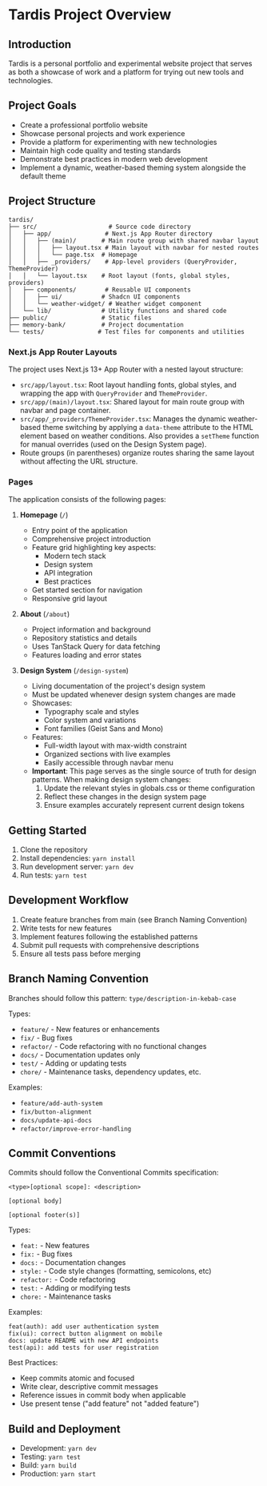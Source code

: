 # Tardis Project Overview

## Introduction

Tardis is a personal portfolio and experimental website project that serves as both a showcase of work and a platform for trying out new tools and technologies.

## Project Goals

- Create a professional portfolio website
- Showcase personal projects and work experience
- Provide a platform for experimenting with new technologies
- Maintain high code quality and testing standards
- Demonstrate best practices in modern web development
- Implement a dynamic, weather-based theming system alongside the default theme

## Project Structure

```
tardis/
├── src/                    # Source code directory
│   ├── app/               # Next.js App Router directory
│   │   ├── (main)/       # Main route group with shared navbar layout
│   │   │   ├── layout.tsx # Main layout with navbar for nested routes
│   │   │   └── page.tsx  # Homepage
│   │   ├── _providers/    # App-level providers (QueryProvider, ThemeProvider)
│   │   └── layout.tsx    # Root layout (fonts, global styles, providers)
│   ├── components/        # Reusable UI components
│   │   ├── ui/           # Shadcn UI components
│   │   └── weather-widget/ # Weather widget component
│   └── lib/              # Utility functions and shared code
├── public/               # Static files
├── memory-bank/          # Project documentation
└── tests/               # Test files for components and utilities
```

### Next.js App Router Layouts

The project uses Next.js 13+ App Router with a nested layout structure:

- `src/app/layout.tsx`: Root layout handling fonts, global styles, and wrapping the app with `QueryProvider` and `ThemeProvider`.
- `src/app/(main)/layout.tsx`: Shared layout for main route group with navbar and page container.
- `src/app/_providers/ThemeProvider.tsx`: Manages the dynamic weather-based theme switching by applying a `data-theme` attribute to the HTML element based on weather conditions. Also provides a `setTheme` function for manual overrides (used on the Design System page).
- Route groups (in parentheses) organize routes sharing the same layout without affecting the URL structure.

### Pages

The application consists of the following pages:

1. **Homepage** (`/`)

   - Entry point of the application
   - Comprehensive project introduction
   - Feature grid highlighting key aspects:
     - Modern tech stack
     - Design system
     - API integration
     - Best practices
   - Get started section for navigation
   - Responsive grid layout

2. **About** (`/about`)

   - Project information and background
   - Repository statistics and details
   - Uses TanStack Query for data fetching
   - Features loading and error states

3. **Design System** (`/design-system`)
   - Living documentation of the project's design system
   - Must be updated whenever design system changes are made
   - Showcases:
     - Typography scale and styles
     - Color system and variations
     - Font families (Geist Sans and Mono)
   - Features:
     - Full-width layout with max-width constraint
     - Organized sections with live examples
     - Easily accessible through navbar menu
   - **Important**: This page serves as the single source of truth for design patterns. When making design system changes:
     1. Update the relevant styles in globals.css or theme configuration
     2. Reflect these changes in the design system page
     3. Ensure examples accurately represent current design tokens

## Getting Started

1. Clone the repository
2. Install dependencies: `yarn install`
3. Run development server: `yarn dev`
4. Run tests: `yarn test`

## Development Workflow

1. Create feature branches from main (see Branch Naming Convention)
2. Write tests for new features
3. Implement features following the established patterns
4. Submit pull requests with comprehensive descriptions
5. Ensure all tests pass before merging

## Branch Naming Convention

Branches should follow this pattern: `type/description-in-kebab-case`

Types:

- `feature/` - New features or enhancements
- `fix/` - Bug fixes
- `refactor/` - Code refactoring with no functional changes
- `docs/` - Documentation updates only
- `test/` - Adding or updating tests
- `chore/` - Maintenance tasks, dependency updates, etc.

Examples:

- `feature/add-auth-system`
- `fix/button-alignment`
- `docs/update-api-docs`
- `refactor/improve-error-handling`

## Commit Conventions

Commits should follow the Conventional Commits specification:

```
<type>[optional scope]: <description>

[optional body]

[optional footer(s)]
```

Types:

- `feat:` - New features
- `fix:` - Bug fixes
- `docs:` - Documentation changes
- `style:` - Code style changes (formatting, semicolons, etc)
- `refactor:` - Code refactoring
- `test:` - Adding or modifying tests
- `chore:` - Maintenance tasks

Examples:

```
feat(auth): add user authentication system
fix(ui): correct button alignment on mobile
docs: update README with new API endpoints
test(api): add tests for user registration
```

Best Practices:

- Keep commits atomic and focused
- Write clear, descriptive commit messages
- Reference issues in commit body when applicable
- Use present tense ("add feature" not "added feature")

## Build and Deployment

- Development: `yarn dev`
- Testing: `yarn test`
- Build: `yarn build`
- Production: `yarn start`
